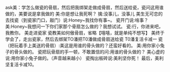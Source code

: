 ask美：学怎么做瓷的骨扇，然后把我绑架走做成骨扇，然后送给瓷，瓷问这用谁做的，美要说是拿我做的
美:你是想让我死啊？
擒:没事儿，没事儿
美生无可恋的去找瓷（到瓷家门口，敲门）说:Honey~我找你有事~。
瓷开门说:啥事？
美:Honey~我想问一下你们家那个骨扇怎么做的？我想试试。
瓷:行，你进来吧，我教你。
美走进瓷家
瓷教美如何傲骨扇，省略【嘻嘻，就是单纯不想写】
美终于学会了，走出瓷家，然后去绑架TO潘把T0潘做成骨扇送给瓷
T0潘复活卡减一
瓷（把玩着手上美送的骨扇）:美这是用谁的骨头做的？还蛮好看的。
美:用你家小兔子的骨头做的。
瓷把玩骨扇的手一顿，不敢置信的问:用谁的骨头做的？
美心虚的说:用你家小兔子做的。（声音越来越小）
瓷掏出板砖说:美利坚你死！
最后，美利坚复活卡减10。